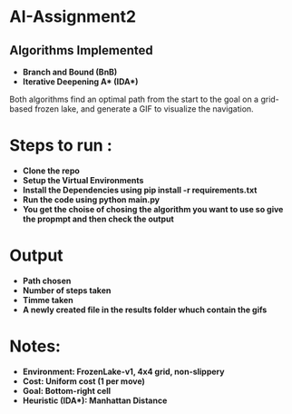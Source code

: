 # AI-Assignment2
## Algorithms Implemented

- **Branch and Bound (BnB)**
- **Iterative Deepening A\* (IDA\*)**


Both algorithms find an optimal path from the start to the goal on a grid-based frozen lake, and generate a GIF to visualize the navigation.

# Steps to run :
- **Clone the repo**
- **Setup the Virtual Environments**
- **Install the Dependencies using pip install -r requirements.txt**
- **Run the code using python main.py**
- **You get the choise of chosing the algorithm you want to use so give the propmpt and then check the output**

# Output
- **Path chosen**
- **Number of steps taken**
- **Timme taken**
- **A newly created file in the results folder whuch contain the gifs**

# Notes:
- **Environment: FrozenLake-v1, 4x4 grid, non-slippery**
- **Cost: Uniform cost (1 per move)**
- **Goal: Bottom-right cell**
- **Heuristic (IDA\*): Manhattan Distance**
  
